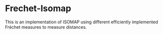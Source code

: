# Frechet-Isomap
This is an implementation of ISOMAP using different efficiently implemented Fréchet measures to measure distances.